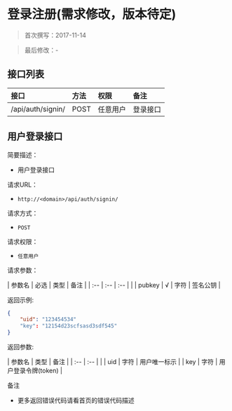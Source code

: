 登录注册(需求修改，版本待定)
======

> 首次撰写：2017-11-14

> 最后修改：-

接口列表
-------

|接口|方法|权限|备注|
| :-- | :-- | :-- | :-- |
|/api/auth/signin/|POST|任意用户|登录接口|

<!-- |/api/auth/registration/verify_mobile/|POST|任意用户|获取手机验证码| -->
<!-- |/api/auth/registration/|POST|任意用户|用户注册接口| -->
<!-- |/api/auth/login/|POST|任意用户|用户登录接口| -->

用户登录接口
------------

简要描述：
 - 用户登录接口

请求URL：
 - `http://<domain>/api/auth/signin/`

请求方式：
 - `POST`

请求权限：
 - `任意用户`

请求参数：

| 参数名 | 必选 | 类型 | 备注 |
| :-- | :-- | :-- | |
| pubkey | √ | 字符 | 签名公钥 |


返回示例:

```json
{
    "uid": "123454534"
    "key": "12154d23scfsasd3sdf545"
}
```

返回参数:

| 参数名		| 类型	| 备注		|
| :--		| :--	|			|
| uid	| 字符	| 用户唯一标示 	|
| key	| 字符	| 用户登录令牌(token) 	|

备注
 
 - 更多返回错误代码请看首页的错误代码描述


